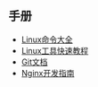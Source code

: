 ## 手册

* [Linux命令大全](http://man.linuxde.net/)
* [Linux工具快速教程](http://linuxtools-rst.readthedocs.io/zh_CN/latest/index.html)
* [Git文档](https://git-scm.com/doc)
* [Nginx开发指南](https://github.com/baishancloud/nginx-development-guide/blob/master/zh.md)